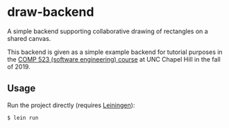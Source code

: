 # draw-backend

A simple backend supporting collaborative drawing of rectangles on a shared
canvas.

This backend is given as a simple example backend for tutorial purposes in
the [COMP 523 (software engineering) course](https://comp523.cs.unc.edu/) at
UNC Chapel Hill in the fall of 2019.

## Usage

Run the project directly (requires [Leiningen](https://leiningen.org/)):

    $ lein run
